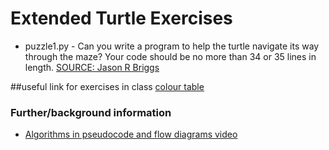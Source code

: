 # Extended Turtle Exercises
* puzzle1.py - Can you write a program to help the turtle navigate its way through the maze? Your code should be no more than 34 or 35 lines in length.
[SOURCE: Jason R Briggs](http://jasonrbriggs.com/python-for-kids/puzzles/puzzle1.html)

##useful link for exercises in class
[colour table](https://www.tcl.tk/man/tcl8.4/TkCmd/colors.htm)

### Further/background information
* [Algorithms in pseudocode and flow diagrams video](https://www.youtube.com/watch?v=XDWw4Ltfy5w)
